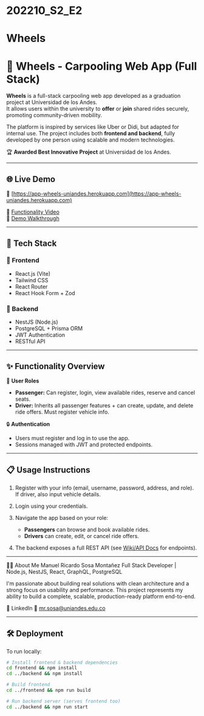 # 202210_S2_E2

# Wheels

# 🚗 Wheels - Carpooling Web App (Full Stack)

**Wheels** is a full-stack carpooling web app developed as a graduation project at Universidad de los Andes.  
It allows users within the university to **offer** or **join** shared rides securely, promoting community-driven mobility.

The platform is inspired by services like Uber or Didi, but adapted for internal use. The project includes both **frontend and backend**, fully developed by one person using scalable and modern technologies.

🏆 **Awarded Best Innovative Project** at Universidad de los Andes.

---

## 🌐 Live Demo

🔗 [https://app-wheels-uniandes.herokuapp.com](https://app-wheels-uniandes.herokuapp.com)

🎥 [Functionality Video](https://youtu.be/37pe-a_cOmc)  
🎥 [Demo Walkthrough](https://youtu.be/GFCHY5FEaYo)

---

## 🧠 Tech Stack

### 🔹 Frontend
- React.js (Vite)
- Tailwind CSS
- React Router
- React Hook Form + Zod

### 🔹 Backend
- NestJS (Node.js)
- PostgreSQL + Prisma ORM
- JWT Authentication
- RESTful API

---

## ✨ Functionality Overview

👤 **User Roles**
- **Passenger:** Can register, login, view available rides, reserve and cancel seats.
- **Driver:** Inherits all passenger features + can create, update, and delete ride offers. Must register vehicle info.

🔒 **Authentication**
- Users must register and log in to use the app.
- Sessions managed with JWT and protected endpoints.

---

## 📋 Usage Instructions

1. Register with your info (email, username, password, address, and role).  
   If driver, also input vehicle details.

2. Login using your credentials.

3. Navigate the app based on your role:  
   - **Passengers** can browse and book available rides.  
   - **Drivers** can create, edit, or cancel ride offers.

4. The backend exposes a full REST API (see [Wiki/API Docs](#) for endpoints).

---

👨‍💻 About Me
Manuel Ricardo Sosa Montañez
Full Stack Developer | Node.js, NestJS, React, GraphQL, PostgreSQL

I'm passionate about building real solutions with clean architecture and a strong focus on usability and performance.
This project represents my ability to build a complete, scalable, production-ready platform end-to-end.

💼 LinkedIn
📧 mr.sosa@uniandes.edu.co

---

## 🛠 Deployment

To run locally:

```bash
# Install frontend & backend dependencies
cd frontend && npm install
cd ../backend && npm install

# Build frontend
cd ../frontend && npm run build

# Run backend server (serves frontend too)
cd ../backend && npm run start



